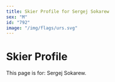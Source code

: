 ```yaml
---
title: Skier Profile for Sergej Sokarew
sex: "M"
id: "792"
image: "/img/flags/urs.svg" 
---
```


# Skier Profile

This page is for: Sergej Sokarew.
    